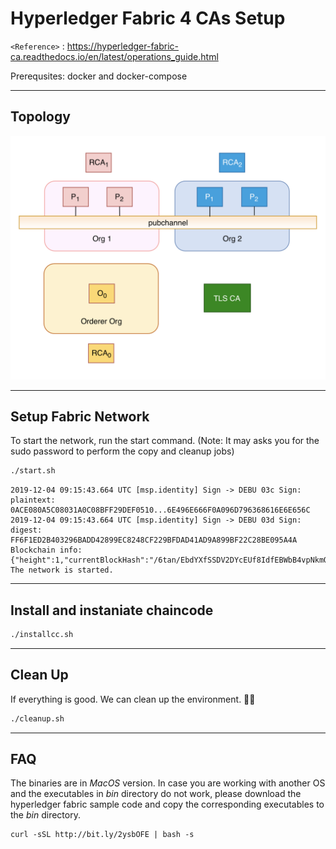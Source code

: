 
# Hyperledger Fabric 4 CAs Setup

`<Reference>` : <https://hyperledger-fabric-ca.readthedocs.io/en/latest/operations_guide.html>

Prerequsites: docker and docker-compose

***

## Topology

![Logical Topology](config/logical_topology_solo.png)

***

## Setup Fabric Network

To start the network, run the start command.
(Note: It may asks you for the sudo password to perform the copy and cleanup jobs)

```bash
./start.sh
```

```console
2019-12-04 09:15:43.664 UTC [msp.identity] Sign -> DEBU 03c Sign: plaintext: 0ACE080A5C08031A0C08BFF29DEF0510...6E496E666F0A096D796368616E6E656C 
2019-12-04 09:15:43.664 UTC [msp.identity] Sign -> DEBU 03d Sign: digest: FF6F1ED2B403296BADD42899EC8248CF229BFDAD41AD9A899BF22C28BE095A4A 
Blockchain info: {"height":1,"currentBlockHash":"/6tan/EbdYXfSSDV2DYcEUf8IdfEBWbB4vpNkmQP4lc="}
The network is started.
```

***

## Install and instaniate chaincode

```bash
./installcc.sh
```

***

## Clean Up

If everything is good. We can clean up the environment. :tada::tada:

```bash
./cleanup.sh
```

***

## FAQ

The binaries are in *MacOS* version. In case you are working with another OS and the executables in *bin* directory do not work, please download the hyperledger fabric sample code and copy the corresponding executables to the *bin* directory.

```console
curl -sSL http://bit.ly/2ysbOFE | bash -s
```
